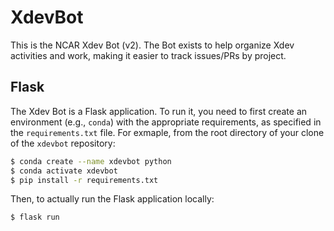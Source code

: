 XdevBot
=======

This is the NCAR Xdev Bot (v2).  The Bot exists to help organize Xdev activities and
work, making it easier to track issues/PRs by project.

Flask
-----

The Xdev Bot is a Flask application.  To run it, you need to first create an environment
(e.g., `conda`) with the appropriate requirements, as specified in the `requirements.txt`
file.  For exmaple, from the root directory of your clone of the `xdevbot` repository:

```bash
$ conda create --name xdevbot python
$ conda activate xdevbot
$ pip install -r requirements.txt
```

Then, to actually run the Flask application locally:

```bash
$ flask run
```

